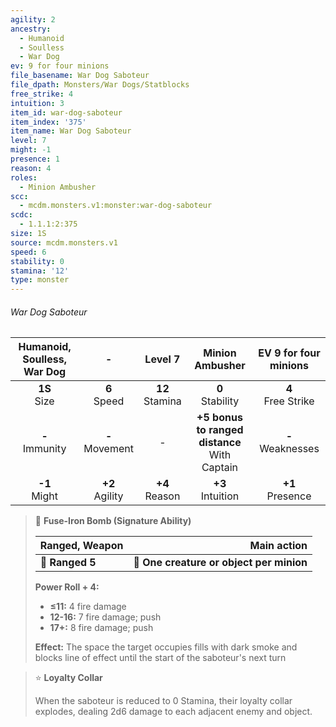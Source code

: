 ```yaml
---
agility: 2
ancestry:
  - Humanoid
  - Soulless
  - War Dog
ev: 9 for four minions
file_basename: War Dog Saboteur
file_dpath: Monsters/War Dogs/Statblocks
free_strike: 4
intuition: 3
item_id: war-dog-saboteur
item_index: '375'
item_name: War Dog Saboteur
level: 7
might: -1
presence: 1
reason: 4
roles:
  - Minion Ambusher
scc:
  - mcdm.monsters.v1:monster:war-dog-saboteur
scdc:
  - 1.1.1:2:375
size: 1S
source: mcdm.monsters.v1
speed: 6
stability: 0
stamina: '12'
type: monster
---
```


###### War Dog Saboteur

| Humanoid, Soulless, War Dog |          -          |       Level 7       |                  Minion Ambusher                  | EV 9 for four minions  |
| :-------------------------: | :-----------------: | :-----------------: | :-----------------------------------------------: | :--------------------: |
|      **1S**<br/> Size       |  **6**<br/> Speed   | **12**<br/> Stamina |               **0**<br/> Stability                | **4**<br/> Free Strike |
|     **-**<br/> Immunity     | **-**<br/> Movement |          -          | **+5 bonus to ranged distance**<br/> With Captain | **-**<br/> Weaknesses  |
|      **-1**<br/> Might      | **+2**<br/> Agility | **+4**<br/> Reason  |               **+3**<br/> Intuition               |  **+1**<br/> Presence  |

> 🏹 **Fuse-Iron Bomb (Signature Ability)**
>
> | **Ranged, Weapon** |                          **Main action** |
> | ------------------ | ---------------------------------------: |
> | **📏 Ranged 5**    | **🎯 One creature or object per minion** |
>
> **Power Roll + 4:**
>
> - **≤11:** 4 fire damage
> - **12-16:** 7 fire damage; push
> - **17+:** 8 fire damage; push
>
> **Effect:** The space the target occupies fills with dark smoke and blocks line of effect until the start of the saboteur's next turn

> ⭐️ **Loyalty Collar**
>
> When the saboteur is reduced to 0 Stamina, their loyalty collar explodes, dealing 2d6 damage to each adjacent enemy and object.
